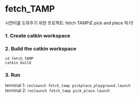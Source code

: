 # fetch_TAMP
시연이를 도와주기 위한 프로젝트: fetch TAMP로 pick and place 하기!

### 1. Create catkin workspace

### 2. Build the catkin workspace
```
cd fetch_TAMP
catkin build
```

### 3. Run
terminal 1: `roslaunch fetch_tamp pickplace_playground.launch`   
terminal 2: `roslaunch fetch_tamp pick_place.launch`

